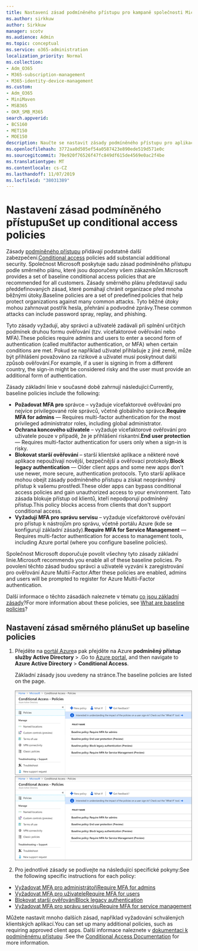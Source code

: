 ```yaml
---
title: Nastavení zásad podmíněného přístupu pro kampaně společnosti Microsoft 365
ms.author: sirkkuw
author: Sirkkuw
manager: scotv
ms.audience: Admin
ms.topic: conceptual
ms.service: o365-administration
localization_priority: Normal
ms.collection:
- Adm_O365
- M365-subscription-management
- M365-identity-device-management
ms.custom:
- Adm_O365
- MiniMaven
- MSB365
- OKR_SMB_M365
search.appverid:
- BCS160
- MET150
- MOE150
description: Naučte se nastavit zásady podmíněného přístupu pro aplikaci Microsoft 365 kampaněmi.
ms.openlocfilehash: 3772aa0d505ef54a0587423e890ede519d571e0c
ms.sourcegitcommit: 70e920f76526f47fc849df615de4569e0ac2f4be
ms.translationtype: MT
ms.contentlocale: cs-CZ
ms.lasthandoff: 11/07/2019
ms.locfileid: "38031389"
---
```

# <a name="set-up-conditional-access-policies"></a><span data-ttu-id="2ba62-103">Nastavení zásad podmíněného přístupu</span><span class="sxs-lookup"><span data-stu-id="2ba62-103">Set up conditional access policies</span></span>

<span data-ttu-id="2ba62-104">Zásady [podmíněného přístupu](https://docs.microsoft.com/azure/active-directory/conditional-access/overview) přidávají podstatně další zabezpečení.</span><span class="sxs-lookup"><span data-stu-id="2ba62-104">[Conditional access](https://docs.microsoft.com/azure/active-directory/conditional-access/overview) policies add substancial additional security.</span></span> <span data-ttu-id="2ba62-105">Společnost Microsoft poskytuje sadu zásad podmíněného přístupu podle směrného plánu, které jsou doporučeny všem zákazníkům.</span><span class="sxs-lookup"><span data-stu-id="2ba62-105">Microsoft provides a set of baseline conditional access policies that are recommended for all customers.</span></span> <span data-ttu-id="2ba62-106">Zásady směrného plánu představují sadu předdefinovaných zásad, které pomáhají chránit organizace před mnoha běžnými útoky.</span><span class="sxs-lookup"><span data-stu-id="2ba62-106">Baseline policies are a set of predefined policies that help protect organizations against many common attacks.</span></span> <span data-ttu-id="2ba62-107">Tyto běžné útoky mohou zahrnovat postřik hesla, přehrání a podvodné zprávy.</span><span class="sxs-lookup"><span data-stu-id="2ba62-107">These common attacks can include password spray, replay, and phishing.</span></span>

<span data-ttu-id="2ba62-108">Tyto zásady vyžadují, aby správci a uživatelé zadávali při splnění určitých podmínek druhou formu ověřování (tzv. vícefaktorové ověřování nebo MFA).</span><span class="sxs-lookup"><span data-stu-id="2ba62-108">These policies require admins and users to enter a second form of authentication (called multifactor authentication, or MFA) when certain conditions are met.</span></span> <span data-ttu-id="2ba62-109">Pokud se například uživatel přihlašuje z jiné země, může být přihlášení považováno za rizikové a uživatel musí poskytnout další způsob ověřování.</span><span class="sxs-lookup"><span data-stu-id="2ba62-109">For example, if a user is signing in from a different country, the sign-in might be considered risky and the user must provide an additional form of authentication.</span></span> 

<span data-ttu-id="2ba62-110">Zásady základní linie v současné době zahrnují následující:</span><span class="sxs-lookup"><span data-stu-id="2ba62-110">Currently, baseline policies include the following:</span></span>
- <span data-ttu-id="2ba62-111">**Požadovat MFA pro** správce – vyžaduje vícefaktorové ověřování pro nejvíce privilegované role správců, včetně globálního správce.</span><span class="sxs-lookup"><span data-stu-id="2ba62-111">**Require MFA for admins** — Requires multi-factor authentication for the most privileged administrator roles, including global administrator.</span></span>
- <span data-ttu-id="2ba62-112">**Ochrana koncového uživatele** – vyžaduje vícefaktorové ověřování pro uživatele pouze v případě, že je přihlášení riskantní.</span><span class="sxs-lookup"><span data-stu-id="2ba62-112">**End user protection** — Requires multi-factor authentication for users only when a sign-in is risky.</span></span> 
- <span data-ttu-id="2ba62-113">**Blokovat starší ověřování** – starší klientské aplikace a některé nové aplikace nepoužívají novější, bezpečnější a ověřovací protokoly.</span><span class="sxs-lookup"><span data-stu-id="2ba62-113">**Block legacy authentication** — Older client apps and some new apps don't use newer, more secure, authentication protocols.</span></span> <span data-ttu-id="2ba62-114">Tyto starší aplikace mohou obejít zásady podmíněného přístupu a získat neoprávněný přístup k vašemu prostředí.</span><span class="sxs-lookup"><span data-stu-id="2ba62-114">These older apps can bypass conditional access policies and gain unauthorized access to your environment.</span></span> <span data-ttu-id="2ba62-115">Tato zásada blokuje přístup od klientů, kteří nepodporují podmíněný přístup.</span><span class="sxs-lookup"><span data-stu-id="2ba62-115">This policy blocks access from clients that don't support conditional access.</span></span> 
- <span data-ttu-id="2ba62-116">**Vyžadují MFA pro správu servisu** – vyžaduje vícefaktorové ověřování pro přístup k nástrojům pro správu, včetně portálu Azure (kde se konfigurují základní zásady).</span><span class="sxs-lookup"><span data-stu-id="2ba62-116">**Require MFA for Service Management** — Requires multi-factor authentication for access to management tools, including Azure portal (where you configure baseline policies).</span></span> 

<span data-ttu-id="2ba62-117">Společnost Microsoft doporučuje povolit všechny tyto zásady základní linie.</span><span class="sxs-lookup"><span data-stu-id="2ba62-117">Microsoft recommends you enable all of these baseline policies.</span></span> <span data-ttu-id="2ba62-118">Po povolení těchto zásad budou správci a uživatelé vyzváni k zaregistrování pro ověřování Azure Multii-Factor.</span><span class="sxs-lookup"><span data-stu-id="2ba62-118">After these policies are enabled, admins and users will be prompted to register for Azure Multii-Factor authentication.</span></span>

<span data-ttu-id="2ba62-119">Další informace o těchto zásadách naleznete v tématu [co jsou základní zásady](https://docs.microsoft.com/azure/active-directory/conditional-access/concept-baseline-protection)?</span><span class="sxs-lookup"><span data-stu-id="2ba62-119">For more information about these policies, see [What are baseline policies](https://docs.microsoft.com/azure/active-directory/conditional-access/concept-baseline-protection)?</span></span>


## <a name="set-up-baseline-policies"></a><span data-ttu-id="2ba62-120">Nastavení zásad směrného plánu</span><span class="sxs-lookup"><span data-stu-id="2ba62-120">Set up baseline policies</span></span>

1. <span data-ttu-id="2ba62-121">Přejděte na [portál Azure](https://portal.azure.com)a pak přejděte na Azure **podmíněný přístup** **služby Active Directory** \> .</span><span class="sxs-lookup"><span data-stu-id="2ba62-121">Go to [Azure portal](https://portal.azure.com), and then navigate to **Azure Active Directory** \> **Conditional Access**.</span></span>
    
    <span data-ttu-id="2ba62-122">Základní zásady jsou uvedeny na stránce.</span><span class="sxs-lookup"><span data-stu-id="2ba62-122">The baseline policies are listed on the page.</span></span> <br/> <br/>
    <span data-ttu-id="2ba62-123">![Stránka se seznamem zásad základní úrovně pro podmíněný přístup.](media/baslinepolicies.png)</span><span class="sxs-lookup"><span data-stu-id="2ba62-123">![Page that lists baseline policies for conditional access.](media/baslinepolicies.png)</span></span>
1. <span data-ttu-id="2ba62-124">Pro jednotlivé zásady se podívejte na následující specifické pokyny:</span><span class="sxs-lookup"><span data-stu-id="2ba62-124">See the following specific instructions for each policy:</span></span>

  - [<span data-ttu-id="2ba62-125">Vyžadovat MFA pro administrátoři</span><span class="sxs-lookup"><span data-stu-id="2ba62-125">Require MFA for admins</span></span>](https://docs.microsoft.com/azure/active-directory/conditional-access/howto-baseline-protect-administrators)
- [<span data-ttu-id="2ba62-126">Vyžadovat MFA pro uživatele</span><span class="sxs-lookup"><span data-stu-id="2ba62-126">Require MFA for users</span></span>](https://docs.microsoft.com/azure/active-directory/conditional-access/howto-baseline-protect-end-users)  
 - [<span data-ttu-id="2ba62-127">Blokovat starší ověřování</span><span class="sxs-lookup"><span data-stu-id="2ba62-127">Block legacy authentication</span></span>](https://docs.microsoft.com/azure/active-directory/conditional-access/howto-baseline-protect-legacy-auth)
  - [<span data-ttu-id="2ba62-128">Vyžadovat MFA pro správu servisu</span><span class="sxs-lookup"><span data-stu-id="2ba62-128">Require MFA for service management</span></span>](https://docs.microsoft.com/azure/active-directory/conditional-access/howto-baseline-protect-azure)

<span data-ttu-id="2ba62-129">Můžete nastavit mnoho dalších zásad, například vyžadování schválených klientských aplikací.</span><span class="sxs-lookup"><span data-stu-id="2ba62-129">You can set up many additional policies, such as requiring approved client apps.</span></span> <span data-ttu-id="2ba62-130">Další informace naleznete v [dokumentaci k podmíněnému přístupu](https://docs.microsoft.com/azure/active-directory/conditional-access/) .</span><span class="sxs-lookup"><span data-stu-id="2ba62-130">See the [Conditional Access Documentation](https://docs.microsoft.com/azure/active-directory/conditional-access/) for more information.</span></span>